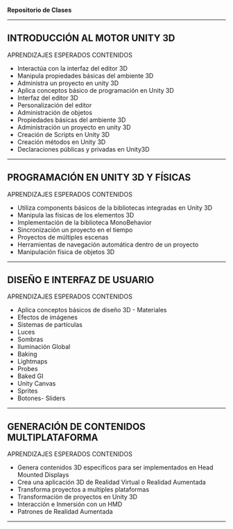 **Repositorio de Clases**

---

## INTRODUCCIÓN AL MOTOR UNITY 3D
APRENDIZAJES ESPERADOS CONTENIDOS

- Interactúa con la interfaz del editor 3D
- Manipula propiedades básicas del ambiente 3D
- Administra un proyecto en unity 3D
- Aplica conceptos básico de programación en Unity 3D
- Interfaz del editor 3D
- Personalización del editor
- Administración de objetos
- Propiedades básicas del ambiente 3D
- Administración un proyecto en unity 3D
- Creación de Scripts en Unity 3D
- Creación métodos en Unity 3D
- Declaraciones públicas y privadas en Unity3D

---

## PROGRAMACIÓN EN UNITY 3D Y FÍSICAS
APRENDIZAJES ESPERADOS CONTENIDOS

- Utiliza components básicos de la bibliotecas integradas en Unity 3D
- Manipula las físicas de los elementos 3D
- Implementación de la biblioteca MonoBehavior
- Sincronización un proyecto en el tiempo
- Proyectos de múltiples escenas
- Herramientas de navegación automática dentro de un proyecto
- Manipulación física de objetos 3D

---

## DISEÑO E INTERFAZ DE USUARIO
APRENDIZAJES ESPERADOS CONTENIDOS

- Aplica conceptos básicos de diseño 3D - Materiales
- Efectos de imágenes
- Sistemas de partículas
- Luces
- Sombras
- Iluminación Global
- Baking
- Lightmaps
- Probes
- Baked GI
- Unity Canvas
- Sprites
- Botones- Sliders

---

## GENERACIÓN DE CONTENIDOS MULTIPLATAFORMA
APRENDIZAJES ESPERADOS CONTENIDOS

- Genera contenidos 3D específicos para ser implementados en Head Mounted Displays
- Crea una aplicación 3D de Realidad Virtual o Realidad Aumentada
- Transforma proyectos a multiples plataformas
- Transformaciòn de proyectos en Unity 3D
- Interacción e Inmersión con un HMD
- Patrones de Realidad Aumentada

---
